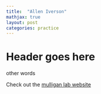 ```yaml
---
title:  "Allen Iverson"
mathjax: true
layout: post
categories: practice
---
```


# Header goes here

other words

Check out the [mulligan lab website](https://conniejmulligan.wordpress.com/)
